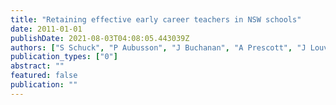 ```yaml
---
title: "Retaining effective early career teachers in NSW schools"
date: 2011-01-01
publishDate: 2021-08-03T04:08:05.443039Z
authors: ["S Schuck", "P Aubusson", "J Buchanan", "A Prescott", "J Louviere", "P Burke"]
publication_types: ["0"]
abstract: ""
featured: false
publication: ""
---
```


